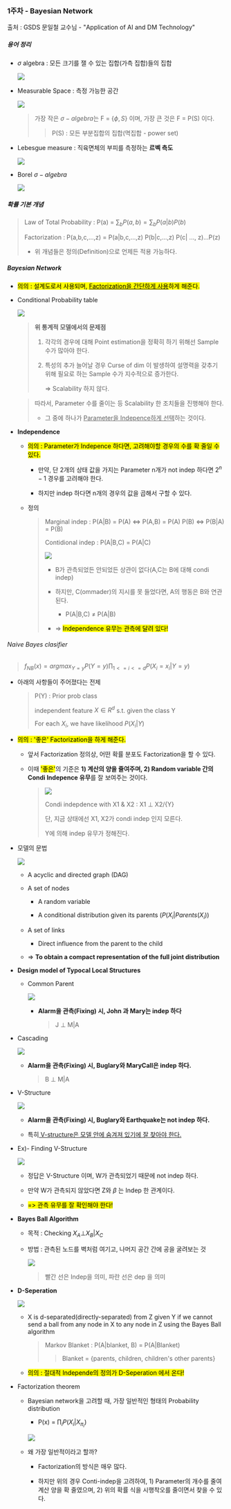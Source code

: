 ### 1주차 - Bayesian Network

출처 : GSDS 문일철 교수님 - "Application of AI and DM Technology"

##### 용어 정리

- $\sigma$ algebra : 모든 크기를 잴 수 있는 집합(가측 집합)들의 집합 
  
  ![](picture/1-2.png)

- Measurable Space : 측정 가능한 공간 
  
  ![](picture/1-3.png)
  
  > 가장 작은 $\sigma-algebra$는 F = {$\phi, S$} 이며, 가장 큰 것은 F = P(S) 이다. 
  > 
  > > P(S) : 모든 부분집합의 집합(멱집합 - power set)

- Lebesgue measure : 직육면체의 부피를 측정하는 **르벡 측도** 
  
  ![](picture/1-4.png)

- Borel $\sigma - algebra$ 
  
  ![](picture/1-5.png)

##### 확률 기본 개념

> Law of Total Probability : P(a) = $\sum_b P(a,b) = \sum_b P(a|b) P(b)$
> 
> Factorization : P(a,b,c,...,z) = P(a|b,c,...,z) P(b|c,...,z) P(c| ..., z)...P(z)
> 
> - 위 개념들은 정의(Definition)으로 언제든 적용 가능하다. 

##### Bayesian Network

- <mark>의의 : 설계도로서 사용되며, <u>Factorization을 간단하게 사용</u>하게 해준다. </mark>

- Conditional Probability table 
  
  ![](picture/1-1.png)
  
  > **위 통계적 모델에서의 문제점**
  > 
  > 1. 각각의 경우에 대해 Point estimation을 정확히 하기 위해선 Sample 수가 많아야 한다. 
  > 
  > 2. 특성의 추가 늘어날 경우 Curse of dim 이 발생하여 설명력을 갖추기 위해 필요로 하는 Sample 수가 지수적으로 증가한다.
  >    
  >    => Scalability 하지 않다.  
  
  > 따라서, Parameter 수를 줄이는 등 Scalability 한 조치들을 진행해야 한다.
  > 
  > - 그 중에 하나가 <u>Parameter을 Indepence하게 선택</u>하는 것이다. 

- **Independence** 
  
  - <mark>의의 : Parameter가 Indepence 하다면, 고려해야할 경우의 수를 확 줄일 수 있다. </mark>
    
    - 만약, 단 2개의 상태 값을 가지는 Parameter n개가 not indep 하다면 $2^n-1$ 경우를 고려해야 한다.
    
    - 하지만 indep 하다면 n개의 경우의 값을 곱해서 구할 수 있다. 
  
  - 정의 
    
    > Marginal indep : P(A|B) = P(A) <=> P(A,B) = P(A) P(B) <=> P(B|A) = P(B)
    > 
    > Contidional indep : P(A|B,C) = P(A|C) 
    > 
    > ![](picture/1-6.png)
    > 
    > - B가 관측되었든 안되었든 상관이 없다(A,C는 B에 대해 condi indep) 
    > 
    > - 하지만, C(ommader)의 지시를 못 들었다면, A의 행동은 B와 연관된다. 
    >   
    >   - P(A|B,C) $\neq$ P(A|B) 
    > 
    > - => <mark>Independence 유무는 관측에 달려 있다!</mark>

###### Naive Bayes clasifier

> $f_{NB}(x) = argmax_{Y=y} P(Y=y) \prod_{1<=i<=d} P(X_i = x_i|Y=y)$

- 아래의 사항들이 주어졌다는 전제 
  
  > P(Y) : Prior prob class 
  > 
  > independent feature $X \in R^d$  s.t. given the class Y 
  > 
  > For each $X_i,$ we have likelihood $P(X_i|Y)$

- <mark>의의 : '좋은' Factorization을 하게 해준다. </mark>
  
  - 앞서 Factorization 정의상, 어떤 확률 분포도 Factorization을 할 수 있다. 
  
  - 이때 <mark>'좋은'</mark>의 기준은 **1) 계산의 양을 줄여주며, 2) Random variable 간의 Condi Indepence 유무**를 잘 보여주는 것이다. 
    
    > ![](picture/1-7.png)
    > 
    > Condi indepdence with X1 & X2 : X1 $\bot$ X2/{Y}
    > 
    > 단, 지금 상태에선 X1, X2가 condi indep 인지 모른다. 
    > 
    > Y에 의해 indep 유무가 정해진다. 

- 모델의 문법 
  
  ![](picture/1-8.png)
  
  - A acyclic and directed graph (DAG)
  
  - A set of nodes 
    
    - A random variable
    
    - A conditional distribution given its parents ($P(X_i|Parents(X_i))$
  
  - A set of links 
    
    - Direct influence from the parent to the child 
  
  - => **To obtain a compact representation of the full joint distribution** 

- **Design model of Typocal Local Structures**
  
  - Common Parent 
    
    ![](picture/1-9.png)
    
    - **Alarm을 관측(Fixing) 시, John 과 Mary는 indep 하다**
      
      > J $\bot$ M|A

- Cascading 
  
  ![](picture/1-10.png)
  
  - **Alarm을 관측(Fixing) 시, Buglary와 MaryCall은 indep 하다.**
    
    > B $\bot$ M|A

- V-Structure
  
  ![](picture/1-11.png)
  
  - **Alarm을 관측(Fixing) 시, Buglary와 Earthquake는 not indep 하다.**
  
  - 특히<u> V-structure은 모델 안에 숨겨져 있기에 잘 찾아야 한다.</u>

- Ex)- Finding V-Structure 
  
  ![](picture/1-12.png)
  
  - 정답은 V-Structure 이며, W가 관측되었기 때문에 not indep 하다.
  
  - 만약 W가 관측되지 않았다면 Z와 $\beta$ 는 Indep 한 관계이다.
  
  - <mark>=> 관측 유무를 잘 확인해야 한다! </mark>

- **Bayes Ball Algorithm**
  
  - 목적 : Checking $X_A \bot X_B |X_C$ 
  
  - 방법 : 관측된 노드를 벽처럼 여기고, 나머지 공간 간에 공을 굴려보는 것 
    
    ![](picture/1-13.png)
    
    > 빨간 선은 Indep을 의미, 파란 선은 dep 을 의미 

- **D-Seperation**
  
  ![](picture/1-14.png)
  
  - X is d-separated(directly-separated) from Z given Y if we cannot send a ball from any node in X to any node in Z using the Bayes Ball algorithm 
    
    > Markov Blanket : P(A|blanket, B) = P(A|Blanket) 
    > 
    > > Blanket = {parents, children, children's other parents}
  
  - <mark>의의 : 절대적 Independe의 정의가 D-Seperation 에서 온다!</mark>

- Factorization theorem 
  
  - Bayesian network을 고려할 때, 가장 일반적인 형태의 Probability distribution
    
    - P(x) = $\prod_i P(X_i|X_{\pi_i})$
    
    ![](picture/1-15.png)
  
  - 왜 가장 일반적이라고 할까? 
    
    - Factorization의 방식은 매우 많다. 
    
    - 하지만 위의 경우 Conti-indep을 고려하여, 1) Parameter의 개수를 줄여 계산 양을 확 줄였으며, 2) 위의 확률 식을 시행착오를 줄이면서 찾을 수 있다. 
